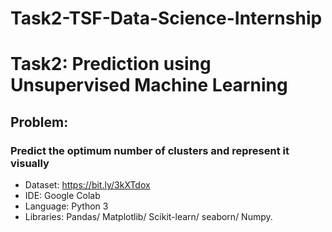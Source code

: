 # Task2-TSF-Data-Science-Internship
# Task2: Prediction using Unsupervised Machine Learning
## Problem:
###  Predict the optimum number of clusters and represent it visually
* Dataset: https://bit.ly/3kXTdox
* IDE: Google Colab
* Language: Python 3
* Libraries: Pandas/ Matplotlib/ Scikit-learn/ seaborn/ Numpy.
